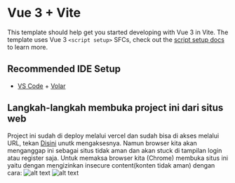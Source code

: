 # Vue 3 + Vite

This template should help get you started developing with Vue 3 in Vite. The template uses Vue 3 `<script setup>` SFCs, check out the [script setup docs](https://v3.vuejs.org/api/sfc-script-setup.html#sfc-script-setup) to learn more.

## Recommended IDE Setup

- [VS Code](https://code.visualstudio.com/) + [Volar](https://marketplace.visualstudio.com/items?itemName=Vue.volar)

## Langkah-langkah membuka project ini dari situs web
  Project ini sudah di deploy melalui vercel dan sudah bisa di akses melalui URL, tekan [Disini](https://miniproject-sinaucoding-afnan.vercel.app/) unutk mengaksesnya.
  Namun browser kita akan menganggap ini sebagai situs tidak aman dan akan stuck di tampilan login atau register saja.
  Untuk memaksa browser kita (Chrome) membuka situs ini yaitu dengan mengizinkan insecure content(konten tidak aman) dengan cara:
  ![alt text](https://i.stack.imgur.com/VgkNP.png)
  ![alt text](https://i.stack.imgur.com/iwBRO.png)
